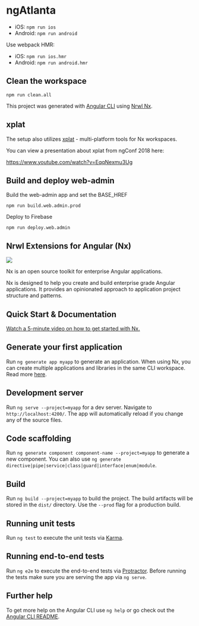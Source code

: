 # ngAtlanta

* iOS: `npm run ios`
* Android: `npm run android`

Use webpack HMR:

* iOS: `npm run ios.hmr`
* Android: `npm run android.hmr`

## Clean the workspace

```
npm run clean.all
```
This project was generated with [Angular CLI](https://github.com/angular/angular-cli) using [Nrwl Nx](https://nrwl.io/nx).

## xplat

The setup also utilizes [xplat](https://nstudio.io/xplat/) - multi-platform tools for Nx workspaces.

You can view a presentation about xplat from ngConf 2018 here:

https://www.youtube.com/watch?v=EqqNexmu3Ug

## Build and deploy web-admin

Build the web-admin app and set the BASE_HREF

```
npm run build.web.admin.prod
```

Deploy to Firebase
```
npm run deploy.web.admin
```

## Nrwl Extensions for Angular (Nx)

<a href="https://nrwl.io/nx"><img src="https://preview.ibb.co/mW6sdw/nx_logo.png"></a>

Nx is an open source toolkit for enterprise Angular applications.

Nx is designed to help you create and build enterprise grade Angular applications. It provides an opinionated approach to application project structure and patterns.

## Quick Start & Documentation

[Watch a 5-minute video on how to get started with Nx.](http://nrwl.io/nx)

## Generate your first application

Run `ng generate app myapp` to generate an application. When using Nx, you can create multiple applications and libraries in the same CLI workspace. Read more [here](http://nrwl.io/nx).

## Development server

Run `ng serve --project=myapp` for a dev server. Navigate to `http://localhost:4200/`. The app will automatically reload if you change any of the source files.

## Code scaffolding

Run `ng generate component component-name --project=myapp` to generate a new component. You can also use `ng generate directive|pipe|service|class|guard|interface|enum|module`.

## Build

Run `ng build --project=myapp` to build the project. The build artifacts will be stored in the `dist/` directory. Use the `--prod` flag for a production build.

## Running unit tests

Run `ng test` to execute the unit tests via [Karma](https://karma-runner.github.io).

## Running end-to-end tests

Run `ng e2e` to execute the end-to-end tests via [Protractor](http://www.protractortest.org/).
Before running the tests make sure you are serving the app via `ng serve`.

## Further help

To get more help on the Angular CLI use `ng help` or go check out the [Angular CLI README](https://github.com/angular/angular-cli/blob/master/README.md).
